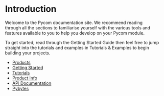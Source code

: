 # Introduction

Welcome to the Pycom documentation site. We recommend reading through all the sections to familiarise yourself with the various tools and features available to you to help you develop on your Pycom module.

To get started, read through the Getting Started Guide then feel free to jump straight into the tutorials and examples in Tutorials & Examples to begin building your projects.

- [Products](products.md)
- [Getting Started](gettingstarted/introduction.md)
- [Tutorials](tutorials/introduction.md)
- [Product Info](datasheets/introduction.md)
- [API Documentation](firmwareapi/introduction.md)
- [Pybytes](pybytes/introduction.md)
